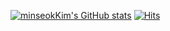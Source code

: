 <!--### Hi there 👋


**minseokKim6823/minseokKim6823** is a ✨ _special_ ✨ repository because its `README.md` (this file) appears on your GitHub profile.

Here are some ideas to get you started:
-->

[![minseokKim's GitHub stats](https://github-readme-stats.vercel.app/api?username=minseokKim6823)](https://github.com/minseokKim6823/github-readme-stats)
[![Hits](https://hits.seeyoufarm.com/api/count/incr/badge.svg?url=https%3A%2F%2Fgithub.com%2F%2520minseokKim6823%2Fhit-counter&count_bg=%2301DAEF&title_bg=%23555555&icon=&icon_color=%23C0A8A8&title=hits&edge_flat=false)](https://hits.seeyoufarm.com)

<!--
- 🔭 I’m currently working on ...
- 🌱 I’m currently learning ...
- 👯 I’m looking to collaborate on ...
- 🤔 I’m looking for help with ...
- 💬 Ask me about ...
- 📫 How to reach me: ...
- 😄 Pronouns: ...
- ⚡ Fun fact: ...
-->
